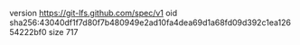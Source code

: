 version https://git-lfs.github.com/spec/v1
oid sha256:43040df1f7d80f7b480949e2ad10fa4dea69d1a68fd09d392c1ea12654222bf0
size 717
